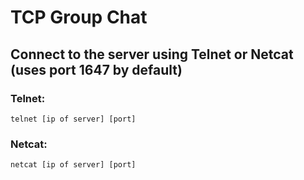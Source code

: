 # TCP Group Chat

## Connect to the server using Telnet or Netcat (uses port 1647 by default)
### Telnet:
    telnet [ip of server] [port]
### Netcat:
    netcat [ip of server] [port]
